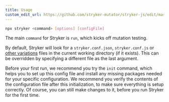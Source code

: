 ```yaml
---
title: Usage
custom_edit_url: https://github.com/stryker-mutator/stryker-js/edit/master/docs/usage.md
---
```


```sh
npx stryker <command> [options] [configFile]
```

The main `command` for Stryker is `run`, which kicks off mutation testing.

By default, Stryker will look for a `stryker.conf.json`, `stryker.conf.js` or [other variations](./config-file.md) files in the current working directory (if it exists). This can be overridden by specifying a different file as the last argument.

Before your first run, we recommend you try the `init` command, which helps you to set up this config file and install any missing packages needed for your specific configuration. We recommend you verify the contents of the configuration file after this initialization, to make sure everything is setup correctly. Of course, you can still make changes to it, before you run Stryker for the first time.
